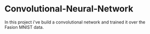 # Convolutional-Neural-Network
In this project i've build a convolutional network and trained it over the Fasion MNIST data.
